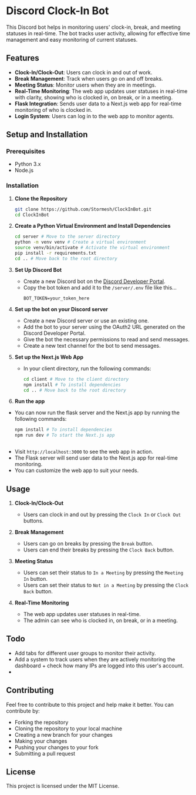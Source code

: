 # Discord Clock-In Bot

This Discord bot helps in monitoring users' clock-in, break, and meeting statuses in real-time. The bot tracks user activity, allowing for effective time management and easy monitoring of current statuses.

## Features

- **Clock-In/Clock-Out**: Users can clock in and out of work.
- **Break Management**: Track when users go on and off breaks.
- **Meeting Status**: Monitor users when they are in meetings.
- **Real-Time Monitoring**: The web app updates user statuses in real-time with clarity, showing who is clocked in, on break, or in a meeting.
- **Flask Integration**: Sends user data to a Next.js web app for real-time monitoring of who is clocked in.
- **Login System**: Users can log in to the web app to monitor agents.

## Setup and Installation

### Prerequisites

- Python 3.x
- Node.js

### Installation

1. **Clone the Repository**

   ```bash
   git clone https://github.com/Stormesh/ClockInBot.git
   cd ClockInBot
   ```

2. **Create a Python Virtual Environment and Install Dependencies**

   ```bash
   cd server # Move to the server directory
   python -m venv venv # Create a virtual environment
   source venv/bin/activate # Activate the virtual environment
   pip install -r requirements.txt
   cd .. # Move back to the root directory
   ```

3. **Set Up Discord Bot**

   - Create a new Discord bot on the [Discord Developer Portal](https://discord.com/developers/applications).
   - Copy the bot token and add it to the `/server/.env` file like this...
     ```
     BOT_TOKEN=your_token_here
     ```

4. **Set up the bot on your Discord server**

   - Create a new Discord server or use an existing one.
   - Add the bot to your server using the OAuth2 URL generated on the Discord Developer Portal.
   - Give the bot the necessary permissions to read and send messages.
   - Create a new text channel for the bot to send messages.

6. **Set up the Next.js Web App**

   - In your client directory, run the following commands:
     ```bash
     cd client # Move to the client directory
     npm install # To install dependencies
     cd .. # Move back to the root directory
     ```

7. **Run the app**
  - You can now run the flask server and the Next.js app by running the following commands:
    ```bash
    npm install # To install dependencies
    npm run dev # To start the Next.js app
    ```
    ```bash
   - Visit `http://localhost:3000` to see the web app in action.
   - The Flask server will send user data to the Next.js app for real-time monitoring.
   - You can customize the web app to suit your needs.

## Usage

1. **Clock-In/Clock-Out**

   - Users can clock in and out by pressing the `Clock In` or `Clock Out` buttons.

2. **Break Management**

   - Users can go on breaks by pressing the `Break` button.
   - Users can end their breaks by pressing the `Clock Back` button.

3. **Meeting Status**

   - Users can set their status to `In a Meeting` by pressing the `Meeting In` button.
   - Users can set their status to `Not in a Meeting` by pressing the `Clock Back` button.

4. **Real-Time Monitoring**

   - The web app updates user statuses in real-time.
   - The admin can see who is clocked in, on break, or in a meeting.

## Todo

- Add tabs for different user groups to monitor their activity.
- Add a system to track users when they are actively monitoring the dashboard + check how many IPs are logged into this user's account.
- 


## Contributing

Feel free to contribute to this project and help make it better. You can contribute by:

- Forking the repository
- Cloning the repository to your local machine
- Creating a new branch for your changes
- Making your changes
- Pushing your changes to your fork
- Submitting a pull request

## License

This project is licensed under the MIT License.
